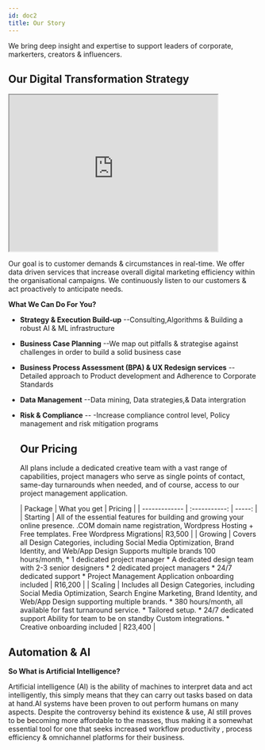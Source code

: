 ```yaml
---
id: doc2
title: Our Story
---
```

We bring deep insight and expertise to support leaders of corporate, markerters, creators & influencers.

## Our Digital Transformation Strategy

<iframe width="420" height="315"
src="https://www.youtube.com/embed/wxl6E0czWbw">
</iframe>

Our goal is to customer demands & circumstances in real-time. We offer data driven services that increase overall digital marketing efficiency within the organisational campaigns. We continuously listen to our customers & act proactively to anticipate needs.

**What We Can Do For You?**

* **Strategy & Execution Build-up**
  --Consulting,Algorithms & Building a robust AI & ML infrastructure 
  
* **Business Case Planning**
  --We map out pitfalls & strategise against challenges in order to build a solid business case
  
* **Business Process Assessment (BPA) & UX Redesign services**
 --Detailed approach to Product development and Adherence to Corporate Standards

* **Data Management**
  --Data mining, Data strategies,& Data intergration

* **Risk & Compliance** 
  -- -Increase compliance control level, Policy management and risk mitigation programs
  
  ## Our Pricing
  
  All plans include a dedicated creative team with a vast range of capabilities, project managers who serve as single points of contact, same-day turnarounds when needed, and of course, access to our project management application.
  
  | Package  |      What you get |   Pricing |
| ------------- | :-----------: | -----: |
| Starting   | All of the essential features for building and growing your online presence. .COM domain name registration, Wordpress Hosting + Free templates. Free Wordpress Migrations| R3,500 |
| Growing     |  Covers all Design Categories, including Social Media Optimization, Brand Identity, and Web/App Design Supports multiple brands 100 hours/month, * 1 dedicated project manager  * A dedicated design team with 2-3 senior designers * 2 dedicated project managers * 24/7 dedicated support * Project Management Application onboarding included   |   R16,200 |
| Scaling | Includes all Design Categories, including Social Media Optimization, Search Engine Marketing, Brand Identity, and Web/App Design supporting multiple brands. * 380 hours/month, all available for fast turnaround service. * Tailored setup. * 24/7 dedicated support Ability for team to be on standby Custom integrations. * Creative onboarding included   |    R23,400 |


## Automation & AI

**So What is Artificial Intelligence?**

Artificial intelligence (AI) is the ability of machines to interpret data and act intelligently, this simply means that they can carry out tasks based on data at hand.AI systems have been proven to out perform humans on many aspects. Despite the controversy behind its existence & use, AI still proves to be becoming more affordable to the masses, thus making it a somewhat essential tool for one that seeks increased workflow productivity , process efficiency & omnichannel platforms for their business. 


  
